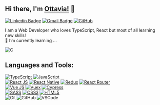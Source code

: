 ## Hi there, I'm [Ottavia!](https://github.com/vgnttv) 👋

[![Linkedin Badge](https://img.shields.io/badge/-ottaviavignani-blue?style=flat-square&logo=Linkedin&logoColor=white&link=https://www.linkedin.com/in/ottavia-vignani/)](https://www.linkedin.com/in/ottavia-vignani/)
[![Gmail Badge](https://img.shields.io/badge/-o.vignani@gmail.com-c14438?style=flat-square&logo=Gmail&logoColor=white&link=mailto:o.vignani@gmail.com)](mailto:o.vignani@gmail.com) [![GitHub](https://img.shields.io/github/followers/vgnttv?label=follow&style=social)](https://github.com/vgnttv)


I am a Web Developer who loves TypeScript, React but most of all learning new skills!
<br>
🌱 I’m currently learning ... 
  
  ![C](https://img.shields.io/badge/logo=c%2B%2B&style=flat-square)


## Languages and Tools:
  [![TypeScript](https://img.shields.io/badge/-TypeScript-black?style=flat-square&logo=typescript)](https://www.typescriptlang.org/docs/)
  [![JavaScript](https://img.shields.io/badge/-JavaScript-black?style=flat-square&logo=javascript)](https://devdocs.io/javascript/)
  <br>
  [![React JS](https://img.shields.io/badge/-React.js-black?style=flat-square&logo=react)](https://reactjs.org/docs/hello-world.html)
  [![React Native](https://img.shields.io/badge/-ReactNative-black?style=flat-square&logo=react)](https://reactnative.dev/docs/getting-started)
  [![Redux](https://img.shields.io/badge/-Redux-black?style=flat-square&logo=redux)](https://redux.js.org/)
  [![React Router](https://img.shields.io/badge/-ReactRouter-black?style=flat-square&logo=react-router)](https://reactrouter.com/web/guides/quick-start)
  <br>
  [![Vue JS](https://img.shields.io/badge/-Vue.js-black?style=flat-square&logo=vuejs)](https://vuejs.org/v2/guide/)
  [![Vuex](https://img.shields.io/badge/-Vuex-black?style=flat-square&logo=vue)](https://vuex.vuejs.org/)
  [![Cypress](https://img.shields.io/badge/-Cypress-black?style=flat-square&logo=cypress)](https://docs.cypress.io/guides/overview/why-cypress.html#In-a-nutshell)
<br>
  [![SASS](https://img.shields.io/badge/-Sass-563D7C?style=flat-square&logo=sass)](https://sass-lang.com/documentation)
  [![CSS3](https://img.shields.io/badge/-CSS3-1572B6?style=flat-square&logo=css3)](https://devdocs.io/css/)
  [![HTML5](https://img.shields.io/badge/-HTML5-E34F26?style=flat-square&logo=html5&logoColor=white)](https://devdocs.io/html/)
<br>
  ![Git](https://img.shields.io/badge/-Git-black?style=flat-square&logo=git)
  ![GitHub](https://img.shields.io/badge/-GitHub-181717?style=flat-square&logo=github)
  ![VSCode](https://img.shields.io/badge/-VS_Code-007ACC?style=flat-square&logo=visual-studio-code)   
<!--
## Github Stats
<img src="https://github-readme-stats.vercel.app/api?username=vgnttv&theme=vue&hide_title=true&hide_border=true&show_icons=true&count_private=true&hide=stars,issues" > <img src="https://github-readme-stats.vercel.app/api/top-langs/?username=vgnttv&layout=compact&theme=vue&hide_title=true&hide_border=true" >

Here are some ideas to get you started:

- 🔭 I’m currently working on ...
- 🌱 I’m currently learning ...
- 👯 I’m looking to collaborate on ...
- 🤔 I’m looking for help with ...
- 💬 Ask me about ...
- 📫 How to reach me: ...
- 😄 Pronouns: ...
- ⚡ Fun fact: ...
-->

